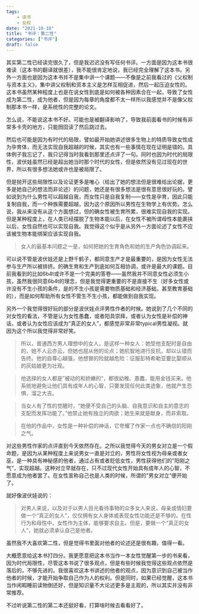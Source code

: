 ```yaml
---
tags:
    - 读书
    - 女权
date: "2021-10-18"
title: "书评：第二性"
categories: ["书评"]
draft: false
---
```

其实第二性已经读完很久了，但是我迟迟没有写任何书评。一方面是因为这本书很难读（这本书的翻译就很差），我不能很肯定地说，我已经完全理解了这本书。另外一方面也是因为这本书并不是集中讲一个课题——不像是之前我看过的《父权制与资本主义》，集中讲父权制和资本主义是怎样互相促进，然后一起压迫女性的。这本书虽然某种程度上也是在说女性到底是如何被各种因素合在一起，导致了女性成为第二性，成为他者，但是因为每章的角度都不太一样所以我感觉并不是像父权制那本书一样，是系统性的完整的论文。

怎么说，不能说这本书不好。可能也是被翻译影响了，导致我前面看书的时候有非常多卡壳的地方，只能囫囵读了然后跳过去。

然后也可能是因为有时代的局限，譬如最开始她讲述很多生物上的特质导致女性成为孕育体，而无法实现自我超越的时候，其实也有一些事情在现在证明是错的。具体例子我忘记了，我只记得当时我看到那里还点评了一句。同时也因为时代的局限性，波伏娃虽然已经是超出她当时那个时代的女性，但是依然没有见过现在的世界，所以有很多想法她或许也是被局限了。

但是抛开这些局限性以及论证更多是唯心（给出了她的想法但是很难给出论据，更多是她自己的想法而非论述）的问题，她还是有很多想法是很有意思很好玩的。譬如说到为什么男性可以超越自我，而女性只是自我复制——女性是孕育，因此只能复制自我，而一个种族需要超越，因为这个原因所以男性在生物学上有优势。怎么说，我从来没有从这个方面想过，但的确女性被生育所累，很难实现自我的实现。但是某种程度上，在人类已经摆脱了生物本能以后，在女性不被所谓母性本能裹挟以后，女性自然也可以实现自我。我觉得这个似乎是从另外一方面论述了女性不应该被生物本能绑架应该实现自我。

> 女人的最基本问题之一是，如何把她的生育角色和她的生产角色协调起来。
> 

可以说不管是波伏娃还是上野千鹤子，都同意生产才是最重要的，是因为女性无法参与生产所以被排挤。的确生育和生产到底如何互相协调，或许是最大的课题。目前我看到的比如6b4t或许不是一个完美的答卷——虽然我并不同意女性必须生小孩，虽然我很同意6b4t的理念，但是我觉得更重要的不是直接不生（好多女性或许没有不生小孩的条件，是的不生小孩是需要物质基础和经济基础，甚至教育基础的），而是如何帮助所有女性不管生不生小孩，都能做到自我实现。

另外一个我觉得很好玩的部分是波伏娃点评男性作者的时候。她说到了几个不同的对女性的看法，不管是认为女性愚蠢，或者阳具崇拜，或者认为女性是补偿的神话，或者认为女性应该成为“真正的女人”，都感觉非常非常typical男性凝视。就因为这个所以我觉得非常好笑。

> 所以，普通西方男人理想中的女人，是这样一种女人：她受他支配时是自由的，她不人云亦云，但她也屈从他的论点；她机智地进行反抗，却以认错而告终。他的自尊心越强，他想冒的险就越危险：征服彭特希勒亚要比娶顺从的灰姑娘更为壮观。
> 

> 他选择的女人都是”被动的和娇嫩的“，都很幼稚、愚蠢，能用金钱买来。他系统地避免让他们具有成年人的心智，只要发现任何此类迹象，他就产生恐惧，溜之大吉。
> 

> 当女人有了性的觉醒时，“她便不受自己的头脑、自我意识和自主的意志的支配而发挥功能了。”他禁止她有独立的肉欲；她生来就是献身，而非索取。
> 

> 在他的作品中，女性是一种补偿的神话，它夸耀了作家一点也不确信的阳刚之气。
> 

对这些男性作家的点评直到今天依然存在。之所以我觉得今天的男女对立是一个假命题，是因为从某种程度上来说男女一直是对立的，男性将女性视为母亲或者女巫，是一种具有神秘感的他者，通过占有或者贬低女性，男性获得他们的”阳刚之气“，实现超越。这种对立早就存在，只不过现代女性开始具有成年人的心智，不愿意成为他者罢了。在女性宣称自己也是人类的时候，所谓的”男女对立“便开始了。

就好像波伏娃说的：

> 对男人来说，以及对于以男人目光看待事物的众多女人来说，母亲或情妇要做一个“真正的女人”，仅仅拥有女人身体或表现女性功能还是不够的。在性行为和母性中，女性作为主体，能够要求自主。但是，要做一个“真正的女人”，她就必须承认自己是他者。
> 

虽然我不大喜欢第二性，但是觉得书里面对他者的论述还是很有趣，值得一看。

大概愿意给这本书打四分。我更愿意把这本书当作一本女性觉醒第一步的书来看，因为时代局限性，尽管这本书说了很多观点，但是有些时候我觉得这些观点依然是落后的，不够先进的。我很喜欢这本书讲述的他者的观点，因为意识到自己被当作他者的时候，才能开始争取自己作为人的权利。但是同时，如果已经觉醒，这本书当作闲暇睡前读物倒还好，但是知识量不大论述更多是主观的，所以其实并没有非常推荐。

不过听说第二性的第二本还挺好看，打算啥时候去看看好了。